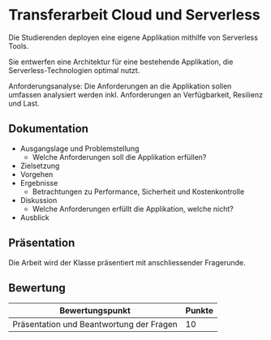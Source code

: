 # Transferarbeit Cloud und Serverless

Die Studierenden deployen eine eigene Applikation mithilfe von Serverless Tools.

Sie entwerfen eine Architektur für eine bestehende Applikation, die Serverless-Technologien optimal nutzt.

Anforderungsanalyse: Die Anforderungen an die Applikation sollen umfassen analysiert werden inkl. Anforderungen an
Verfügbarkeit, Resilienz und Last.


## Dokumentation

- Ausgangslage und Problemstellung
  - Welche Anforderungen soll die Applikation erfüllen?
- Zielsetzung
- Vorgehen
- Ergebnisse
  - Betrachtungen zu Performance, Sicherheit und Kostenkontrolle
- Diskussion
  - Welche Anforderungen erfüllt die Applikation, welche nicht?
- Ausblick

## Präsentation

Die Arbeit wird der Klasse präsentiert mit anschliessender Fragerunde.

## Bewertung

| Bewertungspunkt                          | Punkte |
|------------------------------------------|--------|
| Präsentation und Beantwortung der Fragen | 10     |